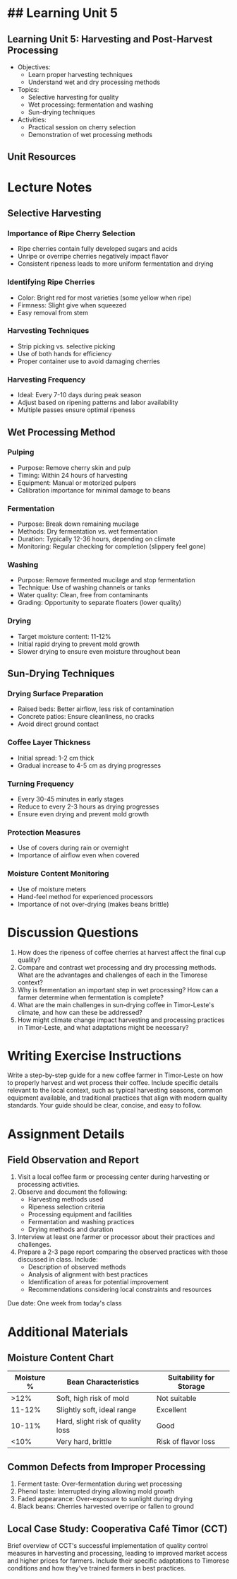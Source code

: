 # ## Learning Unit 5

## Learning Unit 5: Harvesting and Post-Harvest Processing
- Objectives:
  * Learn proper harvesting techniques
  * Understand wet and dry processing methods
- Topics:
  * Selective harvesting for quality
  * Wet processing: fermentation and washing
  * Sun-drying techniques
- Activities:
  * Practical session on cherry selection
  * Demonstration of wet processing methods

## Unit Resources

# Lecture Notes

## Selective Harvesting

### Importance of Ripe Cherry Selection
- Ripe cherries contain fully developed sugars and acids
- Unripe or overripe cherries negatively impact flavor
- Consistent ripeness leads to more uniform fermentation and drying

### Identifying Ripe Cherries
- Color: Bright red for most varieties (some yellow when ripe)
- Firmness: Slight give when squeezed
- Easy removal from stem

### Harvesting Techniques
- Strip picking vs. selective picking
- Use of both hands for efficiency
- Proper container use to avoid damaging cherries

### Harvesting Frequency
- Ideal: Every 7-10 days during peak season
- Adjust based on ripening patterns and labor availability
- Multiple passes ensure optimal ripeness

## Wet Processing Method

### Pulping
- Purpose: Remove cherry skin and pulp
- Timing: Within 24 hours of harvesting
- Equipment: Manual or motorized pulpers
- Calibration importance for minimal damage to beans

### Fermentation
- Purpose: Break down remaining mucilage
- Methods: Dry fermentation vs. wet fermentation
- Duration: Typically 12-36 hours, depending on climate
- Monitoring: Regular checking for completion (slippery feel gone)

### Washing
- Purpose: Remove fermented mucilage and stop fermentation
- Technique: Use of washing channels or tanks
- Water quality: Clean, free from contaminants
- Grading: Opportunity to separate floaters (lower quality)

### Drying
- Target moisture content: 11-12%
- Initial rapid drying to prevent mold growth
- Slower drying to ensure even moisture throughout bean

## Sun-Drying Techniques

### Drying Surface Preparation
- Raised beds: Better airflow, less risk of contamination
- Concrete patios: Ensure cleanliness, no cracks
- Avoid direct ground contact

### Coffee Layer Thickness
- Initial spread: 1-2 cm thick
- Gradual increase to 4-5 cm as drying progresses

### Turning Frequency
- Every 30-45 minutes in early stages
- Reduce to every 2-3 hours as drying progresses
- Ensure even drying and prevent mold growth

### Protection Measures
- Use of covers during rain or overnight
- Importance of airflow even when covered

### Moisture Content Monitoring
- Use of moisture meters
- Hand-feel method for experienced processors
- Importance of not over-drying (makes beans brittle)

# Discussion Questions

1. How does the ripeness of coffee cherries at harvest affect the final cup quality?
2. Compare and contrast wet processing and dry processing methods. What are the advantages and challenges of each in the Timorese context?
3. Why is fermentation an important step in wet processing? How can a farmer determine when fermentation is complete?
4. What are the main challenges in sun-drying coffee in Timor-Leste's climate, and how can these be addressed?
5. How might climate change impact harvesting and processing practices in Timor-Leste, and what adaptations might be necessary?

# Writing Exercise Instructions

Write a step-by-step guide for a new coffee farmer in Timor-Leste on how to properly harvest and wet process their coffee. Include specific details relevant to the local context, such as typical harvesting seasons, common equipment available, and traditional practices that align with modern quality standards. Your guide should be clear, concise, and easy to follow.

# Assignment Details

## Field Observation and Report

1. Visit a local coffee farm or processing center during harvesting or processing activities.
2. Observe and document the following:
   - Harvesting methods used
   - Ripeness selection criteria
   - Processing equipment and facilities
   - Fermentation and washing practices
   - Drying methods and duration
3. Interview at least one farmer or processor about their practices and challenges.
4. Prepare a 2-3 page report comparing the observed practices with those discussed in class. Include:
   - Description of observed methods
   - Analysis of alignment with best practices
   - Identification of areas for potential improvement
   - Recommendations considering local constraints and resources

Due date: One week from today's class

# Additional Materials

## Moisture Content Chart

| Moisture % | Bean Characteristics | Suitability for Storage |
|------------|----------------------|-------------------------|
| >12%       | Soft, high risk of mold | Not suitable |
| 11-12%     | Slightly soft, ideal range | Excellent |
| 10-11%     | Hard, slight risk of quality loss | Good |
| <10%       | Very hard, brittle | Risk of flavor loss |

## Common Defects from Improper Processing

1. Ferment taste: Over-fermentation during wet processing
2. Phenol taste: Interrupted drying allowing mold growth
3. Faded appearance: Over-exposure to sunlight during drying
4. Black beans: Cherries harvested overripe or fallen to ground

## Local Case Study: Cooperativa Café Timor (CCT)

Brief overview of CCT's successful implementation of quality control measures in harvesting and processing, leading to improved market access and higher prices for farmers. Include their specific adaptations to Timorese conditions and how they've trained farmers in best practices.